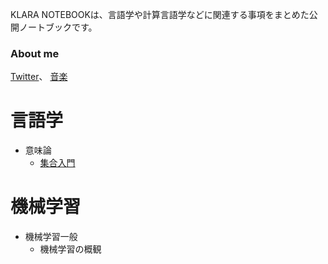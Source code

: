 <!-- Global site tag (gtag.js) - Google Analytics -->
<script async src="https://www.googletagmanager.com/gtag/js?id=G-1PSLTF4HCS"></script>
<script>
  window.dataLayer = window.dataLayer || [];
  function gtag(){dataLayer.push(arguments);}
  gtag('js', new Date());

  gtag('config', 'G-1PSLTF4HCS');
</script>

 KLARA NOTEBOOKは、言語学や計算言語学などに関連する事項をまとめた公開ノートブックです。

### About me

 [Twitter](https://twitter.com/KlrCalorieBomb)、 [音楽](https://www.youtube.com/channel/UC6IdDDxv8ii_oO8PHmklwdA)

# 言語学

- 意味論
  - [集合入門](https://klara-note.github.io/KLARA-NOTEBOOK/introduction-to-mathematic-tools)

# 機械学習

- 機械学習一般
  - 機械学習の概観

